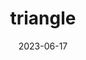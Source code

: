 ---
title: "triangle"
type: shape
date: 2023-06-17
hashtag: "triangle"
type-of: polygon
tags:
  - polygon
  - geometry
---